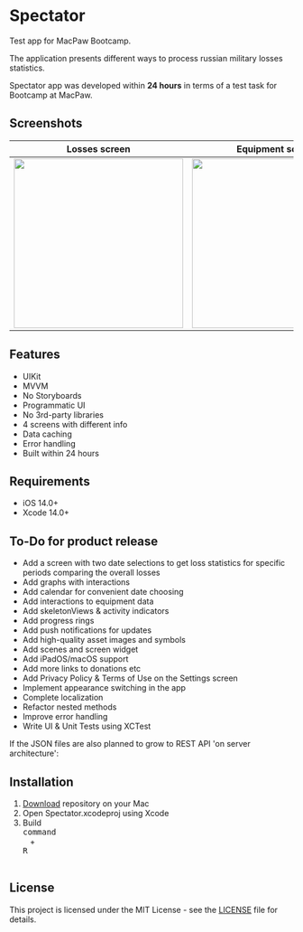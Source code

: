 # Spectator
Test app for MacPaw Bootcamp.

The application presents different ways to process russian military losses statistics. 

Spectator app was developed within **24 hours** in terms of a test task for Bootcamp at MacPaw.

## Screenshots

| Losses screen | Equipment screen | Equipment screen |
| :----------: | :---------: | :---------: |
<img src = "https://github.com/Beavean/Spectator/assets/105853157/45925783-8a2b-4293-9e9f-19486d6c6948" width = 300> | <img src = "https://github.com/Beavean/Spectator/assets/105853157/3a214b19-256c-4f2d-b822-f4fe785addcc" width = 300> | <img src = "https://github.com/Beavean/Spectator/assets/105853157/2a9ca74e-3995-4a89-b115-22cb6b7d2c11" width = 300> |

## Features

* UIKit
* MVVM
* No Storyboards
* Programmatic UI
* No 3rd-party libraries
* 4 screens with different info
* Data caching
* Error handling
* Built within 24 hours

## Requirements

- iOS 14.0+
- Xcode 14.0+

## To-Do for product release

- Add a screen with two date selections to get loss statistics for specific periods comparing the overall losses
- Add graphs with interactions
- Add calendar for convenient date choosing
- Add interactions to equipment data
- Add skeletonViews & activity indicators
- Add progress rings
- Add push notifications for updates
- Add high-quality asset images and symbols
- Add scenes and screen widget
- Add iPadOS/macOS support
- Add more links to donations etc 
- Add Privacy Policy & Terms of Use on the Settings screen
- Implement appearance switching in the app
- Complete localization
- Refactor nested methods
- Improve error handling
- Write UI & Unit Tests using XCTest

If the JSON files are also planned to grow to REST API 'on server architecture':

## Installation

1. [Download](https://github.com/Beavean/Spectator/archive/refs/heads/main.zip) repository on your Mac
2. Open Spectator.xcodeproj using Xcode
3. Build <kbd> <br> command <br> </kbd> + <kbd> <br>R<br> </kbd>

## License

This project is licensed under the MIT License - see the [LICENSE](LICENSE) file for details.
